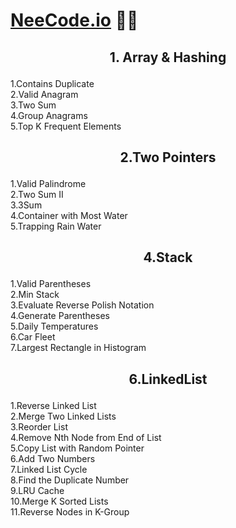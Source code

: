# [NeeCode.io](https://neetcode.io/) 🧑‍💻


<h2><p align="center">1. Array & Hashing</p></h2>

1.Contains Duplicate <br>
2.Valid Anagram	<br>
3.Two Sum	<br>
4.Group Anagrams	<br>
5.Top K Frequent Elements <br>

<h2><p align="center">2.Two Pointers</p></h2>

1.Valid Palindrome <br>
2.Two Sum II	 <br>
3.3Sum	 <br>
4.Container with Most Water	 <br>
5.Trapping Rain Water <br>

<h2><p align="center">4.Stack</p></h2>

1.Valid Parentheses		 <br>
2.Min Stack		 <br>
3.Evaluate Reverse Polish Notation		 <br>
4.Generate Parentheses		 <br>
5.Daily Temperatures		 <br>
6.Car Fleet		 <br>
7.Largest Rectangle in Histogram	 <br>


<h2><p align="center">6.LinkedList</p></h2>

1.Reverse Linked List	<br>
2.Merge Two Linked Lists	<br>
3.Reorder List	<br>
4.Remove Nth Node from End of List	<br>
5.Copy List with Random Pointer	<br>
6.Add Two Numbers	<br>
7.Linked List Cycle	<br>
8.Find the Duplicate Number	<br>
9.LRU Cache	<br>
10.Merge K Sorted Lists	<br>
11.Reverse Nodes in K-Group<br>
